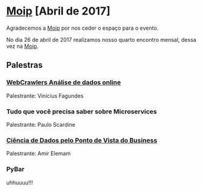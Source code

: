 # [Moip][0] [Abril de 2017]

Agradecemos a [Moip][1] por nos ceder o espaço para o evento.

No dia 26 de abril de 2017 realizamos nosso quarto encontro mensal, dessa vez na [Moip][1].

## Palestras

### [WebCrawlers Análise de dados online][2]

Palestrante: Vinicius Fagundes

### Tudo que você precisa saber sobre Microservices

Palestrante: Paulo Scardine

### [Ciência de Dados pelo Ponto de Vista do Business][3]

Palestrante: Amir Elemam

### PyBar

uhhuuuu!!!




[0]: http://meetu.ps/38CNkp
[1]: https://moip.com.br/
[2]: https://www.slideshare.net/viniciusdias54738/webcrawlers-anlise-de-dados-online
[3]: http://www.slideshare.net/AmirdoNascimentoElem/ciencia-de-dados-pelo-ponto-de-vista-do-business
